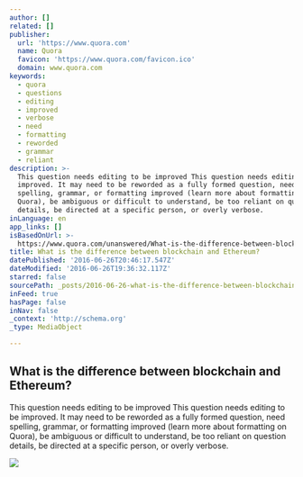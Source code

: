 ```yaml
---
author: []
related: []
publisher:
  url: 'https://www.quora.com'
  name: Quora
  favicon: 'https://www.quora.com/favicon.ico'
  domain: www.quora.com
keywords:
  - quora
  - questions
  - editing
  - improved
  - verbose
  - need
  - formatting
  - reworded
  - grammar
  - reliant
description: >-
  This question needs editing to be improved This question needs editing to be
  improved. It may need to be reworded as a fully formed question, need
  spelling, grammar, or formatting improved (learn more about formatting on
  Quora), be ambiguous or difficult to understand, be too reliant on question
  details, be directed at a specific person, or overly verbose.
inLanguage: en
app_links: []
isBasedOnUrl: >-
  https://www.quora.com/unanswered/What-is-the-difference-between-blockchain-and-Ethereum
title: What is the difference between blockchain and Ethereum?
datePublished: '2016-06-26T20:46:17.547Z'
dateModified: '2016-06-26T19:36:32.117Z'
starred: false
sourcePath: _posts/2016-06-26-what-is-the-difference-between-blockchain-and-ethereum.md
inFeed: true
hasPage: false
inNav: false
_context: 'http://schema.org'
_type: MediaObject

---
```

<article style=""><h1>What is the difference between blockchain and Ethereum?</h1><p>This question needs editing to be improved This question needs editing to be improved. It may need to be reworded as a fully formed question, need spelling, grammar, or formatting improved (learn more about formatting on Quora), be ambiguous or difficult to understand, be too reliant on question details, be directed at a specific person, or overly verbose.</p><img src="https://qsf.ec.quoracdn.net/-images.new_grid.fb_share_default.pnge6dde9cfa6e03c43.png" /></article>